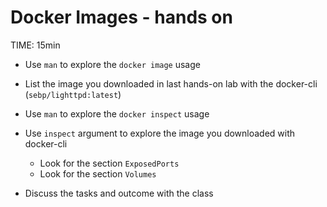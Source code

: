 # Docker Images - hands on
TIME: 15min

* Use `man` to explore the `docker image` usage

* List the image you downloaded in last hands-on lab with the docker-cli (`sebp/lighttpd:latest`)

* Use `man` to explore the `docker inspect` usage

* Use `inspect` argument to explore the image you downloaded with docker-cli
	* Look for the section `ExposedPorts`
	* Look for the section `Volumes`

* Discuss the tasks and outcome with the class
<!--stackedit_data:
eyJoaXN0b3J5IjpbLTI3Nzc5ODg5NV19
-->